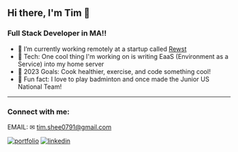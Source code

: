 <!--
**Borghese-Gladiator/Borghese-Gladiator** is a ✨ _special_ ✨ repository because its `README.md` (this file) appears on your GitHub profile.

Here are some ideas to get you started:

- 🔭 I’m currently working on ...
- 🌱 I’m currently learning ...
- 👯 I’m looking to collaborate on ...
- 🤔 I’m looking for help with ...
- 💬 Ask me about ...
- 📫 How to reach me: ...
- 😄 Pronouns: ...
- ⚡ Fun fact: ...
-->
## Hi there, I'm Tim 👋

### Full Stack Developer in MA!!

- 🔭 I’m currently working remotely at a startup called [Rewst](https://rewst.io/)
- 🌱 Tech: One cool thing I'm working on is writing EaaS (Environment as a Service) into my home server
- 🥅 2023 Goals: Cook healthier, exercise, and code something cool!
- 🎉 Fun fact: I love to play badminton and once made the Junior US National Team!

---

### Connect with me:
EMAIL: ✉ [tim.shee0791@gmail.com](mailto:tim.shee0791@gmail.com)

[![portfolio](https://img.shields.io/badge/my_portfolio-000?style=for-the-badge&logo=ko-fi&logoColor=white)](https://timshee.netlify.app/)
[![linkedin](https://img.shields.io/badge/linkedin-0A66C2?style=for-the-badge&logo=linkedin&logoColor=white)]([https://www.linkedin.com/](https://www.linkedin.com/in/timothy-shee-aa46a5170/))
